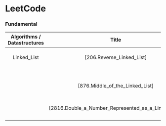 # LeetCode

### Fundamental

| Algorithms / Datastructures|               Title                                 |         Method      |  Time-Complexity  | Spatial-Complexity | Difficulty | Languages | Link |            
| :-------------------------:| :-------------------------------------------------: | :-----------------: | :---------------: |  :--------------:  | :--------: | :-------: | :--: |
|        Linked_List         |       [206.Reverse_Linked_List]                     |  In-place pointers  |       O(N)        |        O(1)        |     Easy   |   Python  |(https://github.com/simonyang0608/LeetCode/blob/main/Linked_List/206.Reverse_Linked_List/Python/206.Reverse_Linked_List.py)|
|                            |                                                     |                     |                   |                    |            |   C++     |(https://github.com/simonyang0608/LeetCode/blob/main/Linked_List/206.Reverse_Linked_List/C%2B%2B/206.Reverse_Linked_List.cpp)|
|                            |     [876.Middle_of_the_Linked_List]                 |  In-place pointers  |     O(N // 2)     |        O(1)        |     Easy   |   Python  |(https://github.com/simonyang0608/LeetCode/blob/main/Linked_List/876.Middle_of_the_Linked%20List/Python/876.Middle_of_the_Linked_List.py)|
|                            |                                                     |                     |                   |                    |            |   C++     |(https://github.com/simonyang0608/LeetCode/blob/main/Linked_List/876.Middle_of_the_Linked%20List/C%2B%2B/876.Middle_of_the_Linked_List.cpp)|
|                            | [2816.Double_a_Number_Represented_as_a_Linked_List] |  Greedy             |     O(N)          |       O(N)         |    Medium  |Python |(https://github.com/simonyang0608/LeetCode/blob/main/Linked_List/2816.Double_a_Number_Represented_as_a_Linked_List/Python/2816.Double_a_Number_Represented_as_a_Linked_List.py)|
|                            |                                                     |                     |                   |                    |                   |C++    |(https://github.com/simonyang0608/LeetCode/blob/main/Linked_List/2816.Double_a_Number_Represented_as_a_Linked_List/C%2B%2B/2816.Double_a_Number_Represented_as_a_Linked_List.cpp)|
